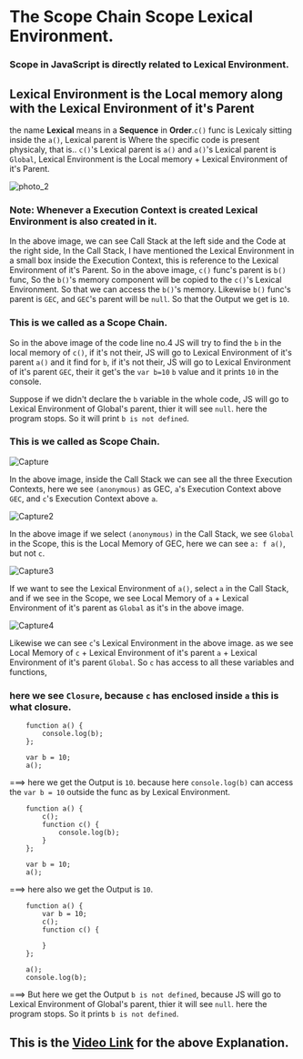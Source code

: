 #  The Scope Chain Scope Lexical Environment.
### Scope in JavaScript is directly related to Lexical Environment.

## Lexical Environment is the Local memory along with the Lexical Environment of it's Parent
the name **Lexical** means in a **Sequence** in **Order**.`c()` func is Lexicaly sitting inside the `a()`,
Lexical parent is Where the specific code is present physicaly, that is.. `c()`'s Lexical parent is `a()` and `a()`'s Lexical parent is `Global`,
Lexical Environment is the Local memory + Lexical Environment of it's Parent.


![photo_2](https://user-images.githubusercontent.com/83916278/182886190-55403915-8977-4e0d-a581-6809f39b5804.jpg)

### Note: Whenever a Execution Context is created Lexical Environment is also created in it. 
In the above image, we can see Call Stack at the left side and the Code at the right side, In the Call Stack, I have mentioned the Lexical Environment in a
small box inside the Execution Context, this is reference to the Lexical Environment of it's Parent. So in the above image, `c()` func's parent is `b()` func,
So the `b()`'s memory component will be copied to the `c()`'s Lexical Environment. So that we can access the `b()`'s memory. 
Likewise `b()` func's parent is `GEC`, and `GEC`'s parent will be `null`. So that the Output we get is `10`. 
### This is we called as a **Scope Chain**.

So in the above image of the code line no.4 JS will try to find the `b` in the local memory of `c()`, if it's not their, JS will go to Lexical Environment
of it's parent `a()` and it find for `b`, if it's not their, JS will go to Lexical Environment of it's parent `GEC`, their it get's the `var b=10` `b` value
and it prints `10` in the console. 

Suppose if we didn't declare the `b` variable in the whole code, JS will go to Lexical Environment of Global's parent, thier it will see `null`.
here the program stops.
So it will print `b is not defined`.
### This is we called as  **Scope Chain**.

![Capture](https://user-images.githubusercontent.com/83916278/182897303-00311c4d-e57a-480f-8ce7-6d8c9e3e924a.JPG)

In the above image, inside the Call Stack we can see all the three Execution Contexts, here we see `(anonymous)` as GEC, `a`'s Execution Context above `GEC`,
and `c`'s Execution Context above `a`.

![Capture2](https://user-images.githubusercontent.com/83916278/182901700-80b05102-fc2c-4e7b-8ea5-5815d8251437.JPG)

In the above image if we select `(anonymous)` in the Call Stack, we see `Global` in the Scope, this is the Local Memory of GEC, here we can see `a: f a()`,
but not `c`.

![Capture3](https://user-images.githubusercontent.com/83916278/182904962-160ad191-4279-4f99-a345-a96137708fd1.JPG)

If we want to see the Lexical Environment of `a()`, select `a` in the Call Stack, and if we see in the Scope, we see Local Memory of `a` + Lexical 
Environment of it's parent as `Global` as it's in the above image.

![Capture4](https://user-images.githubusercontent.com/83916278/182905349-e3cb21a3-4db2-47b0-965d-272c563651fa.JPG)

Likewise we can see `c`'s Lexical Environment in the above image.  as we see Local Memory of `c` + Lexical Environment of it's parent `a` + Lexical 
Environment of it's parent `Global`. 
So `c` has access to all these variables and functions, 
### here we see `Closure`, because `c` has enclosed inside `a` this is what closure.

```
    function a() {
        console.log(b);
    };

    var b = 10;
    a();
```
===> here we get the Output is `10`. because here `console.log(b)` can access the `var b = 10` outside the func as by Lexical Environment.

```
    function a() {
        c();
        function c() {
            console.log(b);
        }
    };

    var b = 10;
    a();
```
===> here also we get the Output is `10`.

```
    function a() {
        var b = 10;
        c();
        function c() {

        }
    };

    a();
    console.log(b);
```
===> But here we get the Output `b is not defined`, because JS will go to Lexical Environment of Global's parent, thier it will see `null`.
here the program stops.
So it prints `b is not defined`.

## This is the [Video Link](https://www.youtube.com/watch?v=uH-tVP8MUs8&list=PLlasXeu85E9cQ32gLCvAvr9vNaUccPVNP&index=8) for the above Explanation.
